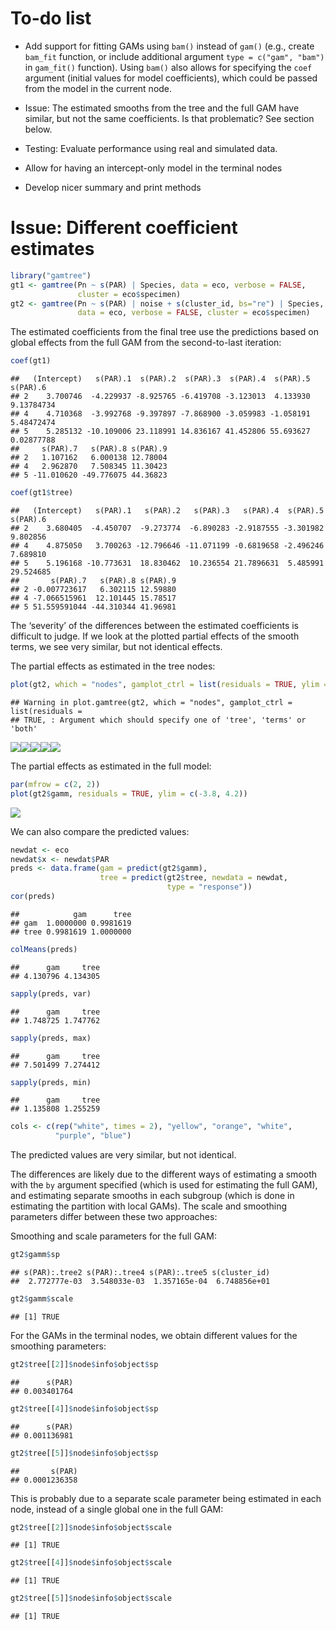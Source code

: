 # To-do list

-   Add support for fitting GAMs using `bam()` instead of `gam()` (e.g.,
    create `bam_fit` function, or include additional argument
    `type = c("gam", "bam")` in `gam_fit()` function). Using `bam()`
    also allows for specifying the `coef` argument (initial values for
    model coefficients), which could be passed from the model in the
    current node.

-   Issue: The estimated smooths from the tree and the full GAM have
    similar, but not the same coefficients. Is that problematic? See
    section below.

-   Testing: Evaluate performance using real and simulated data.

-   Allow for having an intercept-only model in the terminal nodes

-   Develop nicer summary and print methods

# Issue: Different coefficient estimates

``` r
library("gamtree")
gt1 <- gamtree(Pn ~ s(PAR) | Species, data = eco, verbose = FALSE, 
               cluster = eco$specimen)
gt2 <- gamtree(Pn ~ s(PAR) | noise + s(cluster_id, bs="re") | Species,
               data = eco, verbose = FALSE, cluster = eco$specimen)
```

The estimated coefficients from the final tree use the predictions based
on global effects from the full GAM from the second-to-last iteration:

``` r
coef(gt1)
```

    ##   (Intercept)   s(PAR).1  s(PAR).2  s(PAR).3  s(PAR).4  s(PAR).5   s(PAR).6
    ## 2    3.700746  -4.229937 -8.925765 -6.419708 -3.123013  4.133930 9.13784734
    ## 4    4.710368  -3.992768 -9.397897 -7.868900 -3.059983 -1.058191 5.48472474
    ## 5    5.285132 -10.109006 23.118991 14.836167 41.452806 55.693627 0.02877788
    ##     s(PAR).7   s(PAR).8 s(PAR).9
    ## 2   1.107162   6.000138 12.78004
    ## 4   2.962870   7.508345 11.30423
    ## 5 -11.010620 -49.776075 44.36823

``` r
coef(gt1$tree)
```

    ##   (Intercept)   s(PAR).1   s(PAR).2   s(PAR).3   s(PAR).4  s(PAR).5  s(PAR).6
    ## 2    3.680405  -4.450707  -9.273774  -6.890283 -2.9187555 -3.301982  9.802856
    ## 4    4.875050   3.700263 -12.796646 -11.071199 -0.6819658 -2.496246  7.689810
    ## 5    5.196168 -10.773631  18.830462  10.236554 21.7896631  5.485991 29.524685
    ##       s(PAR).7   s(PAR).8 s(PAR).9
    ## 2 -0.007723617   6.302115 12.59880
    ## 4 -7.066515961  12.101445 15.78517
    ## 5 51.559591044 -44.310344 41.96981

The ‘severity’ of the differences between the estimated coefficients is
difficult to judge. If we look at the plotted partial effects of the
smooth terms, we see very similar, but not identical effects.

The partial effects as estimated in the tree nodes:

``` r
plot(gt2, which = "nodes", gamplot_ctrl = list(residuals = TRUE, ylim = c(-3.8, 4.2)))
```

    ## Warning in plot.gamtree(gt2, which = "nodes", gamplot_ctrl = list(residuals =
    ## TRUE, : Argument which should specify one of 'tree', 'terms' or 'both'

![](Open_issues_files/figure-markdown_github/unnamed-chunk-3-1.png)![](Open_issues_files/figure-markdown_github/unnamed-chunk-3-2.png)![](Open_issues_files/figure-markdown_github/unnamed-chunk-3-3.png)![](Open_issues_files/figure-markdown_github/unnamed-chunk-3-4.png)![](Open_issues_files/figure-markdown_github/unnamed-chunk-3-5.png)

The partial effects as estimated in the full model:

``` r
par(mfrow = c(2, 2))
plot(gt2$gamm, residuals = TRUE, ylim = c(-3.8, 4.2))
```

![](Open_issues_files/figure-markdown_github/unnamed-chunk-4-1.png)

We can also compare the predicted values:

``` r
newdat <- eco
newdat$x <- newdat$PAR
preds <- data.frame(gam = predict(gt2$gamm),
                    tree = predict(gt2$tree, newdata = newdat, 
                                   type = "response"))
cor(preds)
```

    ##            gam      tree
    ## gam  1.0000000 0.9981619
    ## tree 0.9981619 1.0000000

``` r
colMeans(preds)
```

    ##      gam     tree 
    ## 4.130796 4.134305

``` r
sapply(preds, var)
```

    ##      gam     tree 
    ## 1.748725 1.747762

``` r
sapply(preds, max)
```

    ##      gam     tree 
    ## 7.501499 7.274412

``` r
sapply(preds, min)
```

    ##      gam     tree 
    ## 1.135808 1.255259

``` r
cols <- c(rep("white", times = 2), "yellow", "orange", "white", 
          "purple", "blue") 
```

The predicted values are very similar, but not identical.

The differences are likely due to the different ways of estimating a
smooth with the `by` argument specified (which is used for estimating
the full GAM), and estimating separate smooths in each subgroup (which
is done in estimating the partition with local GAMs). The scale and
smoothing parameters differ between these two approaches:

Smoothing and scale parameters for the full GAM:

``` r
gt2$gamm$sp
```

    ## s(PAR):.tree2 s(PAR):.tree4 s(PAR):.tree5 s(cluster_id) 
    ##  2.772777e-03  3.548033e-03  1.357165e-04  6.748856e+01

``` r
gt2$gamm$scale
```

    ## [1] TRUE

For the GAMs in the terminal nodes, we obtain different values for the
smoothing parameters:

``` r
gt2$tree[[2]]$node$info$object$sp
```

    ##      s(PAR) 
    ## 0.003401764

``` r
gt2$tree[[4]]$node$info$object$sp
```

    ##      s(PAR) 
    ## 0.001136981

``` r
gt2$tree[[5]]$node$info$object$sp
```

    ##       s(PAR) 
    ## 0.0001236358

This is probably due to a separate scale parameter being estimated in
each node, instead of a single global one in the full GAM:

``` r
gt2$tree[[2]]$node$info$object$scale
```

    ## [1] TRUE

``` r
gt2$tree[[4]]$node$info$object$scale
```

    ## [1] TRUE

``` r
gt2$tree[[5]]$node$info$object$scale
```

    ## [1] TRUE
